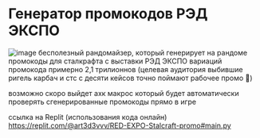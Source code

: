 # Генератор промокодов РЭД ЭКСПО
![image](https://github.com/user-attachments/assets/f4ed3867-d2ef-4467-9bc5-a86d1309fc20)
бесполезный рандомайзер, который генерирует на рандоме промокоды для сталкрафта с выставки РЭД ЭКСПО
вариаций промокода примерно 2,1 трилионнов (целевая аудитория выбившие ригель карбач и стс с десяти кейсов точно поймают рабочее промо 🤑)

возможно скоро выйдет ахк макрос который будет автоматически проверять сгенерированные промокоды прямо в игре

ссылка на Replit (использования кода онлайн) 
https://replit.com/@art3d3vvv/RED-EXPO-Stalcraft-promo#main.py
